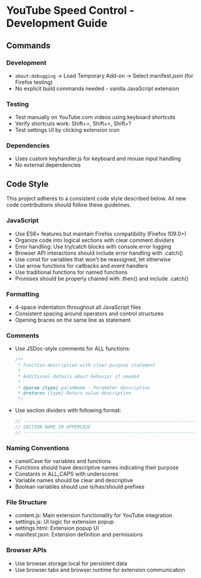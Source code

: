 # YouTube Speed Control - Development Guide

## Commands

### Development
- `about:debugging` -> Load Temporary Add-on -> Select manifest.json (for Firefox testing)
- No explicit build commands needed - vanilla JavaScript extension

### Testing
- Test manually on YouTube.com videos using keyboard shortcuts
- Verify shortcuts work: Shift+>, Shift+<, Shift+?
- Test settings UI by clicking extension icon

### Dependencies
- Uses custom keyhandler.js for keyboard and mouse input handling
- No external dependencies

## Code Style

This project adheres to a consistent code style described below. All new code contributions should follow these guidelines.

### JavaScript
- Use ES6+ features but maintain Firefox compatibility (Firefox 109.0+)
- Organize code into logical sections with clear comment dividers
- Error handling: Use try/catch blocks with console.error logging
- Browser API interactions should include error handling with .catch()
- Use const for variables that won't be reassigned, let otherwise
- Use arrow functions for callbacks and event handlers
- Use traditional functions for named functions
- Promises should be properly chained with .then() and include .catch()

### Formatting
- 4-space indentation throughout all JavaScript files
- Consistent spacing around operators and control structures
- Opening braces on the same line as statement

### Comments
- Use JSDoc-style comments for ALL functions:
  ```javascript
  /**
   * Function description with clear purpose statement
   * 
   * Additional details about behavior if needed
   *
   * @param {type} paramName - Parameter description
   * @returns {type} Return value description
   */
  ```
- Use section dividers with following format:
  ```javascript
  // -----------------------------------------------------------------------------
  // SECTION NAME IN UPPERCASE
  // -----------------------------------------------------------------------------
  ```

### Naming Conventions
- camelCase for variables and functions
- Functions should have descriptive names indicating their purpose
- Constants in ALL_CAPS with underscores
- Variable names should be clear and descriptive
- Boolean variables should use is/has/should prefixes

### File Structure
- content.js: Main extension functionality for YouTube integration
- settings.js: UI logic for extension popup
- settings.html: Extension popup UI
- manifest.json: Extension definition and permissions

### Browser APIs
- Use browser.storage.local for persistent data
- Use browser.tabs and browser.runtime for extension communication
